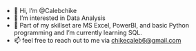 - 👋 Hi, I’m @Calebchike
- 👀 I’m interested in Data Analysis
- 🌱 Part of my skillset are MS Excel, PowerBI, and basic Python programming and I’m currently learning SQL.
- 📫 feel free to reach out to me via chikecaleb6@gmail.com

<!---
Calebchike/Calebchike is a ✨ special ✨ repository because its `README.md` (this file) appears on your GitHub profile.
You can click the Preview link to take a look at your changes.
--->
